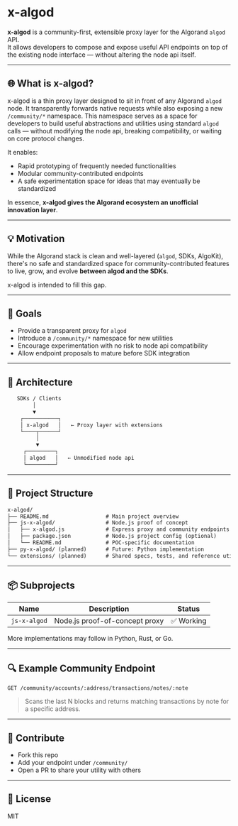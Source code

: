 # x-algod

**x-algod** is a community-first, extensible proxy layer for the Algorand `algod` API.  
It allows developers to compose and expose useful API endpoints on top of the existing node interface — without altering the node api itself.

---

## 🌐 What is x-algod?

x-algod is a thin proxy layer designed to sit in front of any Algorand `algod` node. It transparently forwards native requests while also exposing a new `/community/*` namespace. This namespace serves as a space for developers to build useful abstractions and utilities using standard `algod` calls — without modifying the node api, breaking compatibility, or waiting on core protocol changes.

It enables:
- Rapid prototyping of frequently needed functionalities
- Modular community-contributed endpoints
- A safe experimentation space for ideas that may eventually be standardized

In essence, **x-algod gives the Algorand ecosystem an unofficial innovation layer**.

---

## 💡 Motivation

While the Algorand stack is clean and well-layered (`algod`, SDKs, AlgoKit), there's no safe and standardized space for community-contributed features to live, grow, and evolve **between algod and the SDKs**.

x-algod is intended to fill this gap.

---

## 🎯 Goals

- Provide a transparent proxy for `algod`
- Introduce a `/community/*` namespace for new utilities
- Encourage experimentation with no risk to node api compatibility
- Allow endpoint proposals to mature before SDK integration

---

## 🧩 Architecture

```txt
   SDKs / Clients
        │
        ▼
    ┌───────────┐
    │ x-algod   │   ← Proxy layer with extensions
    └────┬──────┘
         │
         ▼
     ┌─────────┐
     │ algod   │   ← Unmodified node api
     └─────────┘
```

---

## 📁 Project Structure

```txt
x-algod/
├── README.md                  # Main project overview
├── js-x-algod/                # Node.js proof of concept
│   ├── x-algod.js             # Express proxy and community endpoints
│   ├── package.json           # Node.js project config (optional)
│   └── README.md              # POC-specific documentation
├── py-x-algod/ (planned)      # Future: Python implementation
└── extensions/ (planned)      # Shared specs, tests, and reference utils
```

---

## 📦 Subprojects

| Name         | Description                         | Status |
|--------------|-------------------------------------|--------|
| `js-x-algod` | Node.js proof-of-concept proxy      | ✅ Working |

More implementations may follow in Python, Rust, or Go.

---

## 🔍 Example Community Endpoint

```http
GET /community/accounts/:address/transactions/notes/:note
```

> Scans the last N blocks and returns matching transactions by note for a specific address.

---

## 🤝 Contribute

- Fork this repo
- Add your endpoint under `/community/`
- Open a PR to share your utility with others

---

## 📘 License

MIT
